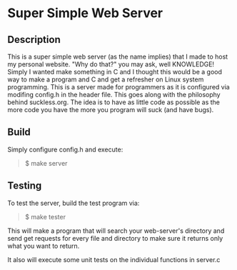 # Super Simple Web Server #
## Description ##
This is a super simple web server (as the name implies) that I made to host my
personal website. "Why do that?" you may ask, well KNOWLEDGE! Simply I wanted
make something in C and I thought this would be a good way to make a program
and C and get a refresher on Linux system programming. This is a server made
for programmers as it is configured via modifing config.h in the header file.
This goes along with the philosophy behind suckless.org. The idea is to have as
little code as possible as the more code you have the more you program will
suck (and have bugs).

## Build ##
Simply configure config.h and execute:
> $ make server

## Testing ##
To test the server, build the test program via:
> $ make tester

This will make a program that will search your web-server's directory and send
get requests for every file and directory to make sure it returns only what you
want to return.

It also will execute some unit tests on the individual functions in server.c

